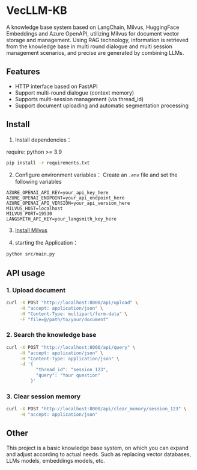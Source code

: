 # VecLLM-KB
A knowledge base system based on LangChain, Milvus, HuggingFace Embeddings and Azure OpenAPI, utilizing Milvus for document vector storage and management. Using RAG technology, information is retrieved from the knowledge base in multi round dialogue and multi session management scenarios, and precise are generated by combining LLMs.

## Features

- HTTP interface based on FastAPI
- Support multi-round dialogue (context memory)
- Supports multi-session management (via thread_id)
- Support document uploading and automatic segmentation processing

## Install

1. Install dependencies：

require: python >= 3.9
```bash
pip install -r requirements.txt
```

2. Configure environment variables：
Create an `.env` file and set the following variables
```
AZURE_OPENAI_API_KEY=your_api_key_here
AZURE_OPENAI_ENDPOINT=your_api_endpoint_here
AZURE_OPENAI_API_VERSION=your_api_version_here
MILVUS_HOST=localhost
MILVUS_PORT=19530
LANGSMITH_API_KEY=your_langsmith_key_here
```

3. [Install Milvus](https://milvus.io/docs/install-overview.md)

4. starting the Application：
```bash
python src/main.py
```

## API usage

### 1. Upload document
```bash
curl -X POST "http://localhost:8000/api/upload" \
     -H "accept: application/json" \
     -H "Content-Type: multipart/form-data" \
     -F "file=@/path/to/your/document"
```

### 2. Search the knowledge base
```bash
curl -X POST "http://localhost:8000/api/query" \
     -H "accept: application/json" \
     -H "Content-Type: application/json" \
     -d '{
           "thread_id": "session_123",
           "query": "Your question"
         }'
```

### 3. Clear session memory
```bash
curl -X POST "http://localhost:8000/api/clear_memory/session_123" \
     -H "accept: application/json"
```

## Other
This project is a basic knowledge base system, on which you can expand and adjust according to actual needs. Such as replacing vector databases, LLMs models, embeddings models, etc.